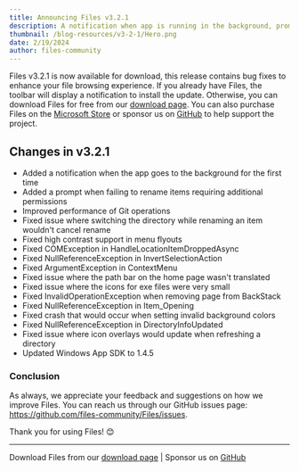 ```yaml
---
title: Announcing Files v3.2.1
description: A notification when app is running in the background, prompt when failing to rename items, and improvements to stability.
thumbnail: /blog-resources/v3-2-1/Hero.png
date: 2/19/2024
author: files-community
---
```


Files v3.2.1 is now available for download, this release contains bug fixes to enhance your file browsing experience. If you already have Files, the toolbar will display a notification to install the update. Otherwise, you can download Files for free from our [download page](/download/). You can also purchase Files on the [Microsoft Store](ms-windows-store://pdp/?ProductId=9nghp3dx8hdx&cid=FilesWebsite) or sponsor us on [GitHub](https://github.com/sponsors/yaira2) to help support the project.

## Changes in v3.2.1

- Added a notification when the app goes to the background for the first time
- Added a prompt when failing to rename items requiring additional permissions
- Improved performance of Git operations
- Fixed issue where switching the directory while renaming an item wouldn't cancel rename
- Fixed high contrast support in menu flyouts
- Fixed COMException in HandleLocationItemDroppedAsync
- Fixed NullReferenceException in InvertSelectionAction
- Fixed ArgumentException in ContextMenu
- Fixed issue where the path bar on the home page wasn't translated
- Fixed issue where the icons for exe files were very small
- Fixed InvalidOperationException when removing page from BackStack
- Fixed NullReferenceException in Item_Opening
- Fixed crash that would occur when setting invalid background colors
- Fixed NullReferenceException in DirectoryInfoUpdated
- Fixed issue where icon overlays would update when refreshing a directory
- Updated Windows App SDK to 1.4.5

### Conclusion

As always, we appreciate your feedback and suggestions on how we improve Files. You can reach us through our GitHub issues page: https://github.com/files-community/Files/issues.

Thank you for using Files! 😊

---

Download Files from our [download page](/download/) | Sponsor us on [GitHub](https://github.com/sponsors/yaira2)
